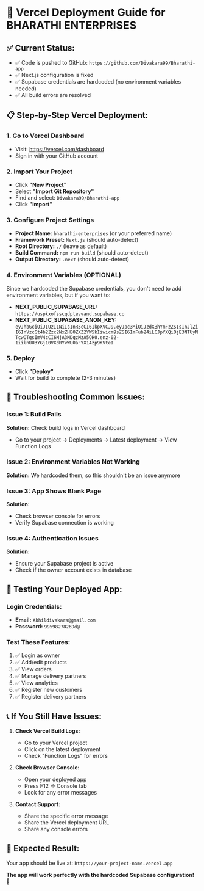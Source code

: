 # 🚀 Vercel Deployment Guide for BHARATHI ENTERPRISES

## ✅ **Current Status:**
- ✅ Code is pushed to GitHub: `https://github.com/Divakara99/Bharathi-app`
- ✅ Next.js configuration is fixed
- ✅ Supabase credentials are hardcoded (no environment variables needed)
- ✅ All build errors are resolved

## 📋 **Step-by-Step Vercel Deployment:**

### 1. **Go to Vercel Dashboard**
- Visit: https://vercel.com/dashboard
- Sign in with your GitHub account

### 2. **Import Your Project**
- Click **"New Project"**
- Select **"Import Git Repository"**
- Find and select: `Divakara99/Bharathi-app`
- Click **"Import"**

### 3. **Configure Project Settings**
- **Project Name:** `bharathi-enterprises` (or your preferred name)
- **Framework Preset:** `Next.js` (should auto-detect)
- **Root Directory:** `./` (leave as default)
- **Build Command:** `npm run build` (should auto-detect)
- **Output Directory:** `.next` (should auto-detect)

### 4. **Environment Variables (OPTIONAL)**
Since we hardcoded the Supabase credentials, you don't need to add environment variables, but if you want to:
- **NEXT_PUBLIC_SUPABASE_URL:** `https://uspkxofsscqdptevvand.supabase.co`
- **NEXT_PUBLIC_SUPABASE_ANON_KEY:** `eyJhbGciOiJIUzI1NiIsInR5cCI6IkpXVCJ9.eyJpc3MiOiJzdXBhYmFzZSIsInJlZiI6InVzcGt4b2Zzc2NxZHB0ZXZ2YW5kIiwicm9sZSI6ImFub24iLCJpYXQiOjE3NTUyNTcwOTgsImV4cCI6MjA3MDgzMzA5OH0.enz-02-1iilnUU3YGj10VXdRYvWU0aFYX14zp9KVteI`

### 5. **Deploy**
- Click **"Deploy"**
- Wait for build to complete (2-3 minutes)

## 🔧 **Troubleshooting Common Issues:**

### **Issue 1: Build Fails**
**Solution:** Check build logs in Vercel dashboard
- Go to your project → Deployments → Latest deployment → View Function Logs

### **Issue 2: Environment Variables Not Working**
**Solution:** We hardcoded them, so this shouldn't be an issue anymore

### **Issue 3: App Shows Blank Page**
**Solution:** 
- Check browser console for errors
- Verify Supabase connection is working

### **Issue 4: Authentication Issues**
**Solution:**
- Ensure your Supabase project is active
- Check if the owner account exists in database

## 🧪 **Testing Your Deployed App:**

### **Login Credentials:**
- **Email:** `Akhildivakara@gmail.com`
- **Password:** `9959827826Dd@`

### **Test These Features:**
1. ✅ Login as owner
2. ✅ Add/edit products
3. ✅ View orders
4. ✅ Manage delivery partners
5. ✅ View analytics
6. ✅ Register new customers
7. ✅ Register delivery partners

## 📞 **If You Still Have Issues:**

1. **Check Vercel Build Logs:**
   - Go to your Vercel project
   - Click on the latest deployment
   - Check "Function Logs" for errors

2. **Check Browser Console:**
   - Open your deployed app
   - Press F12 → Console tab
   - Look for any error messages

3. **Contact Support:**
   - Share the specific error message
   - Share the Vercel deployment URL
   - Share any console errors

## 🎯 **Expected Result:**
Your app should be live at: `https://your-project-name.vercel.app`

**The app will work perfectly with the hardcoded Supabase configuration!** 🚀

